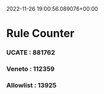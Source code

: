 2022-11-26 19:00:56.089076+00:00
# Rule Counter 
 ### UCATE : 881762

 ### Veneto : 112359

 ### Allowlist : 13925